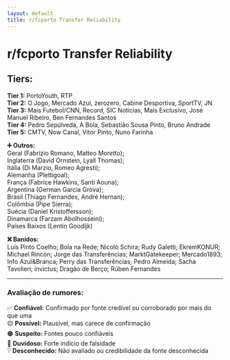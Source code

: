 ```yaml
---
layout: default
title: r/fcporto Transfer Reliability
---
```


# r/fcporto Transfer Reliability

## Tiers:

**Tier 1:** PortoYouth, RTP  
**Tier 2:** O Jogo, Mercado Azul, zerozero, Cabine Desportiva, SportTV, JN  
**Tier 3:** Mais Futebol/CNN, Record, SIC Notícias, Mais Exclusivo, José Manuel Ribeiro, Ben Fernandes Santos  
**Tier 4:** Pedro Sepúlveda, A Bola, Sebastião Sousa Pinto, Bruno Andrade  
**Tier 5:** CMTV, Now Canal, Vítor Pinto, Nuno Farinha  

**➕ Outros:**  
Geral (Fabrizio Romano, Matteo Moretto);  
Inglaterra (David Ornstein, Lyall Thomas);  
Itália (Di Marzio, Romeo Agresti);  
Alemanha (Plettigoal);  
França (Fabrice Hawkins, Santi Aouna);  
Argentina (German Garcia Grova);  
Brasil (Thiago Fernandes, André Hernan);  
Colômbia (Pipe Sierra);  
Suécia (Daniel Kristoffersson);  
Dinamarca (Farzam Abolhosseini);  
Países Baixos (Lentin Goodijk)

**❌ Banidos:**  
Luís Pinto Coelho; Bola na Rede; Nicolò Schira; Rudy Galetti; EkremKONUR; Michael Rincón; Jorge das Transferências; MarktGatekeeper; Mercado1893; Info Azul&Branca; Perry das Transferências; Pedro Almeida; Sacha Tavolieri; invictus; Dragão de Berço; Rúben Fernandes

___

### Avaliação de rumores:

✅ **Confiável:** Confirmado por fonte credível ou corroborado por mais do que uma  
🟡 **Possível:** Plausível, mas carece de confirmação  
🟠 **Suspeito:** Fontes pouco confiáveis  
🔴 **Duvidoso:** Forte indício de falsidade  
❔ **Desconhecido:** Não avaliado ou credibilidade da fonte desconhecida

<footer class="footer-banner">

</footer>
